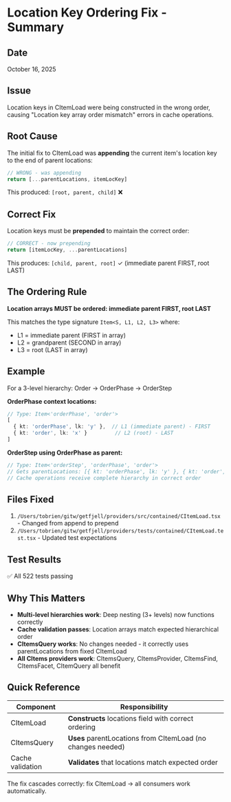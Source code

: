# Location Key Ordering Fix - Summary

## Date
October 16, 2025

## Issue
Location keys in CItemLoad were being constructed in the wrong order, causing "Location key array order mismatch" errors in cache operations.

## Root Cause
The initial fix to CItemLoad was **appending** the current item's location key to the end of parent locations:
```typescript
// WRONG - was appending
return [...parentLocations, itemLocKey]
```

This produced: `[root, parent, child]` ❌

## Correct Fix
Location keys must be **prepended** to maintain the correct order:
```typescript
// CORRECT - now prepending
return [itemLocKey, ...parentLocations]
```

This produces: `[child, parent, root]` ✓ (immediate parent FIRST, root LAST)

## The Ordering Rule

**Location arrays MUST be ordered: immediate parent FIRST, root LAST**

This matches the type signature `Item<S, L1, L2, L3>` where:
- L1 = immediate parent (FIRST in array)
- L2 = grandparent (SECOND in array)
- L3 = root (LAST in array)

## Example

For a 3-level hierarchy: Order → OrderPhase → OrderStep

**OrderPhase context locations:**
```typescript
// Type: Item<'orderPhase', 'order'>
[
  { kt: 'orderPhase', lk: 'y' },  // L1 (immediate parent) - FIRST
  { kt: 'order', lk: 'x' }         // L2 (root) - LAST
]
```

**OrderStep using OrderPhase as parent:**
```typescript
// Type: Item<'orderStep', 'orderPhase', 'order'>
// Gets parentLocations: [{ kt: 'orderPhase', lk: 'y' }, { kt: 'order', lk: 'x' }]
// Cache operations receive complete hierarchy in correct order
```

## Files Fixed
1. `/Users/tobrien/gitw/getfjell/providers/src/contained/CItemLoad.tsx` - Changed from append to prepend
2. `/Users/tobrien/gitw/getfjell/providers/tests/contained/CItemLoad.test.tsx` - Updated test expectations

## Test Results
✅ All 522 tests passing

## Why This Matters
- **Multi-level hierarchies work**: Deep nesting (3+ levels) now functions correctly
- **Cache validation passes**: Location arrays match expected hierarchical order
- **CItemsQuery works**: No changes needed - it correctly uses parentLocations from fixed CItemLoad
- **All CItems providers work**: CItemsQuery, CItemsProvider, CItemsFind, CItemsFacet, CItemQuery all benefit

## Quick Reference

| Component | Responsibility |
|-----------|---------------|
| CItemLoad | **Constructs** locations field with correct ordering |
| CItemsQuery | **Uses** parentLocations from CItemLoad (no changes needed) |
| Cache validation | **Validates** that locations match expected order |

The fix cascades correctly: fix CItemLoad → all consumers work automatically.

